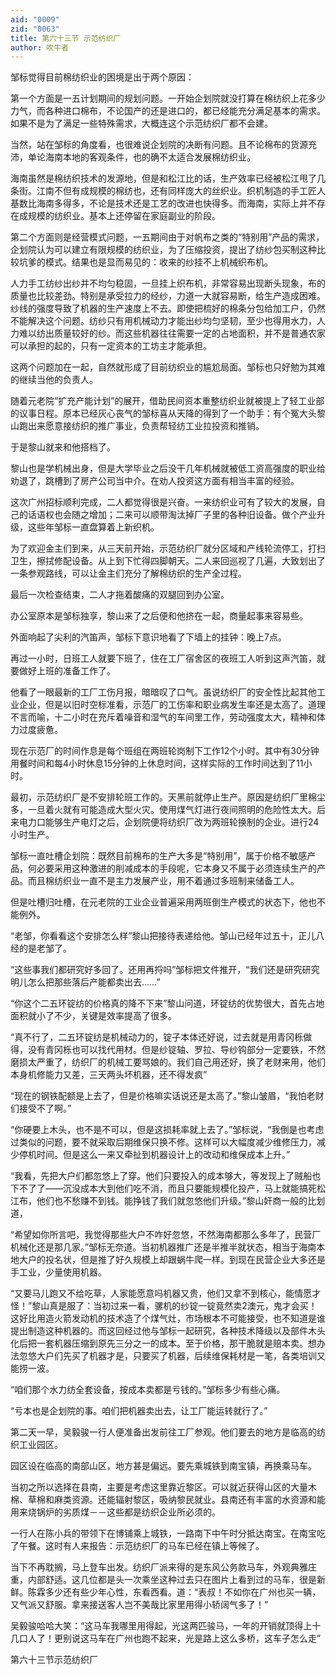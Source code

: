```yaml
---
aid: "0009"
zid: "0063"
title: 第六十三节 示范纺织厂
author: 吹牛者
---
```


邹标觉得目前棉纺织业的困境是出于两个原因：

第一个方面是一五计划期间的规划问题。一开始企划院就没打算在棉纺织上花多少力气，而各种进口棉布，不论国产的还是进口的，都已经能充分满足基本的需求。如果不是为了满足一些特殊需求，大概连这个示范纺织厂都不会建。

当然，站在邹标的角度看，也很难说企划院的决断有问题。且不论棉布的货源充沛，单论海南本地的客观条件，也的确不太适合发展棉纺织业。

海南虽然是棉纺织技术的发源地，但是和松江比的话，生产效率已经被松江甩了几条街。江南不但有成规模的棉纺也，还有同样庞大的丝织业。织机制造的手工匠人基数比海南多得多，不论是技术还是工艺的改进也快得多。而海南，实际上并不存在成规模的纺织业。基本上还停留在家庭副业的阶段。

第二个方面则是经营模式问题，一五期间由于对帆布之类的“特别用”产品的需求，企划院认为可以建立有限规模的纺织业，为了压缩投资，提出了纺纱包买制这种比较坑爹的模式。结果也是显而易见的：收来的纱挂不上机械织布机。

人力手工纺纱出纱并不均匀稳固，一旦挂上织布机，非常容易出现断头现象，布的质量也比较差劲。特别是承受拉力的经纱，力道一大就容易断，给生产造成困难。纱线的强度导致了机器的生产速度上不去。即使把梳好的棉条分包给加工户，仍然不能解决这个问题。纺纱只有用机械动力才能出纱均匀坚韧，至少也得用水力，人力难以纺出质量较好的纱。而这些机器往往需要一定的占地面积，并不是普通农家可以承担的起的，只有一定资本的工坊主才能承担。

这两个问题加在一起，自然就形成了目前纺织业的尴尬局面。邹标也只好勉为其难的继续当他的负责人。

随着元老院“扩充产能计划”的展开，借助民间资本重整纺织业就被提上了轻工业部的议事日程。原本已经灰心丧气的邹标喜从天降的得到了一个助手：有个冤大头黎山跑出来愿意接纺织的推广事业，负责帮轻纺工业拉投资和推销。

于是黎山就来和他搭档了。

黎山也是学机械出身，但是大学毕业之后没干几年机械就被低工资高强度的职业给劝退了，跳槽到了房产公司当中介。在劝人投资这方面有相当丰富的经验。

这次广州招标顺利完成，二人都觉得很是兴奋。一来纺织业可有了较大的发展，自己的话语权也会随之增加；二来可以顺带淘汰掉厂子里的各种旧设备。做个产业升级，这些年邹标一直盘算着上新织机。

为了欢迎金主们到来，从三天前开始，示范纺织厂就分区域和产线轮流停工，打扫卫生，擦拭修配设备。从上到下忙得四脚朝天。二人来回巡视了几遍，大致划出了一条参观路线，可以让金主们充分了解棉纺织的生产全过程。

最后一次检查结束，二人才拖着酸痛的双腿回到办公室。

办公室原本是邹标独享，黎山来了之后便和他挤在一起，商量起事来容易些。

外面响起了尖利的汽笛声，邹标下意识地看了下墙上的挂钟：晚上7点。

再过一小时，日班工人就要下班了，住在工厂宿舍区的夜班工人听到这声汽笛，就要做好上班的准备工作了。



他看了一眼最新的工厂工伤月报，暗暗叹了口气。虽说纺织厂的安全性比起其他工业企业，但是以旧时空标准看，示范厂的工伤率和职业病发生率还是太高了。道理不言而喻，十二小时在充斥着噪音和湿气的车间里工作，劳动强度太大，精神和体力过度疲惫。

现在示范厂的时间作息是每个班组在两班轮岗制下工作12个小时。其中有30分钟用餐时间和每4小时休息15分钟的上休息时间，这样实际的工作时间达到了11小时。

最初，示范纺织厂是不安排轮班工作的。天黑前就停止生产。原因是纺织厂里棉尘多，一旦着火就有可能造成大型火灾。使用煤气灯进行夜间照明的危险性太大。后来电力口能够生产电灯之后，企划院便将纺织厂改为两班轮换制的企业。进行24小时生产。

邹标一直吐槽企划院：既然目前棉布的生产大多是“特别用”，属于价格不敏感产品，何必要采用这种激进的削减成本的手段呢，它本身又不属于必须连续生产的产品。而且棉纺织业一直不是主力发展产业，用不着通过多班制来储备工人。

但是吐槽归吐槽，在元老院的工业企业普遍采用两班倒生产模式的状态下，他也不能例外。

“老邹，你看看这个安排怎么样”黎山把接待表递给他。邹山已经年过五十，正儿八经的是老邹了。

“这些事我们都研究好多回了。还用再捋吗”邹标把文件推开，“我们还是研究研究明儿怎么把那些落后产能都卖出去……”

“你这个二五环锭纺的价格真的降不下来”黎山问道，环锭纺的优势很大，首先占地面积就小了不少，关键是效率提高了很多。

“真不行了，二五环锭纺是机械动力的，锭子本体还好说，过去就是用青冈栎做得，没有青冈栎也可以找代用材。但是纱锭轴、罗拉、导纱钩部分一定要铁，不然磨损太严重了，纺织厂的机械工要骂娘的。我们自己用还好，换了老财来用，他们本身机修能力又差，三天两头坏机器，还不得发疯”

“现在的钢铁配额是上去了，但是价格嘛实话说还是太高了。”黎山皱眉，“我怕老财们接受不了啊。”

“你硬要上木头，也不是不可以，但是这损耗率就上去了。”邹标说，“我倒是也考虑过类似的问题，要不就采取后期维保只换不修。这样可以大幅度减少维修压力，减少停机时间。但是这么一来又牵扯到机器设计上的改动和维保成本上升。”

“我看，先把大户们都忽悠上了穿。他们只要投入的成本够大，等发现上了贼船也下不了了――沉没成本大到他们吃不消，而且只要能规模化投产，马上就能搞死松江布，他们也不愁赚不到钱。能挣钱了我们就忽悠他们升级。”黎山奸商一般的比划道，

“希望如你所言吧，我觉得那些大户不咋好忽悠，不然海南都那么多年了，民营厂机械化还是那几家。”邹标无奈道。当初机器推广还是半推半就状态，相当于海南本地大户的投名状，但是推了好久规模上却跟蜗牛爬一样。到现在民营企业大多还是手工业，少量使用机器。

“又要马儿跑又不给吃草，人家能愿意吗机器又贵，他们又拿不到核心，能情愿才怪！”黎山真是服了：当初过来一看，骡机的纱锭一锭竟然卖2澳元，鬼才会买！这好比用造火箭发动机的技术造了个煤气灶，市场根本不可能接受，也不知道是谁提出制造这种机器的。而这回经过他与邹标一起研究，各种技术降级以及部件木头化后把一套机器压缩到原先三分之一的成本。至于价格，那干脆就是赔本卖。想办法忽悠大户们先买了机器才是，只要买了机器，后续维保耗材是一笔，各类培训又能捞一波。

“咱们那个水力纺全套设备，按成本卖都是亏钱的。”邹标多少有些心痛。

“亏本也是企划院的事。咱们把机器卖出去，让工厂能运转就行了。”

第二天一早，吴毅骏一行人便准备出发前往工厂参观。他们要去的地方是临高的纺织工业园区。

园区设在临高的南部山区，地方甚是偏远。要先乘城铁到南宝镇，再换乘马车。

当初之所以选择在县南，主要是考虑这里靠近黎区。可以就近获得山区的大量木棉、草棉和麻类资源。还能辐射黎区，吸纳黎民就业。县南还有丰富的水资源和能用来烧锅炉的劣质煤－－这些都是纺织企业所必须的。

一行人在陈小兵的带领下在博铺乘上城铁，一路南下中午时分抵达南宝。在南宝吃了午餐。这时有人来报告：示范纺织厂的马车已经在镇上等候了。

当下不再耽搁，马上登车出发。纺织厂派来得的是东风公务款马车，外观典雅庄重，内部舒适。这几位都是头一次乘坐这种过去只在图片上看到过的马车，很是新鲜。陈霖多少还有些少年心性，东看西看。道：“表叔！不如你在广州也买一辆，又气派又舒服。拿来接送客人岂不美哉比家里用得小轿阔气多了！”

吴毅骏哈哈大笑：“这马车我哪里用得起，光这两匹骏马，一年的开销就顶得上十几口人了！更别说这马车在广州也跑不起来，光是路上这么多桥，这车子怎么走”

第六十三节示范纺织厂

